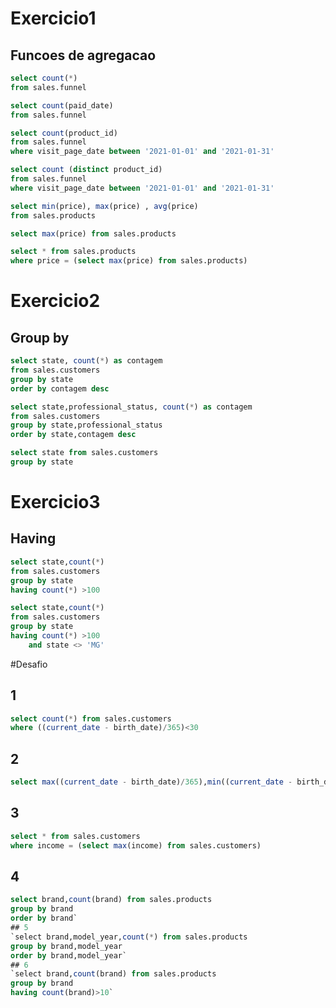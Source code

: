 # Exercicio1
## Funcoes de agregacao
```sql
select count(*)
from sales.funnel
```

```sql
select count(paid_date)
from sales.funnel
```

```sql
select count(product_id)
from sales.funnel
where visit_page_date between '2021-01-01' and '2021-01-31'
```

```sql
select count (distinct product_id)
from sales.funnel
where visit_page_date between '2021-01-01' and '2021-01-31'
```

```sql
select min(price), max(price) , avg(price)
from sales.products
```

```sql
select max(price) from sales.products
```

```sql
select * from sales.products
where price = (select max(price) from sales.products)
```

# Exercicio2
## Group by
```sql
select state, count(*) as contagem
from sales.customers
group by state
order by contagem desc
```


```sql
select state,professional_status, count(*) as contagem
from sales.customers
group by state,professional_status
order by state,contagem desc  
```

```sql
select state from sales.customers
group by state
```

# Exercicio3
## Having

```sql
select state,count(*)
from sales.customers
group by state
having count(*) >100
```

```sql
select state,count(*)
from sales.customers
group by state
having count(*) >100
	and state <> 'MG'
```

#Desafio
## 1
```sql
select count(*) from sales.customers
where ((current_date - birth_date)/365)<30
```
## 2
```sql
select max((current_date - birth_date)/365),min((current_date - birth_date)/365) from sales.customers
```
## 3
```sql
select * from sales.customers
where income = (select max(income) from sales.customers)
```
## 4
```sql
select brand,count(brand) from sales.products
group by brand
order by brand`
## 5
`select brand,model_year,count(*) from sales.products
group by brand,model_year
order by brand,model_year`
## 6
`select brand,count(brand) from sales.products
group by brand
having count(brand)>10`